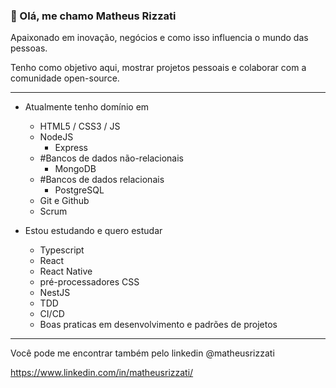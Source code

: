 ### 👋 Olá, me chamo Matheus Rizzati

Apaixonado em inovação, negócios e como isso influencia o mundo das pessoas.

Tenho como objetivo aqui, mostrar projetos pessoais e colaborar com a comunidade open-source.

------

- Atualmente tenho domínio em
  - HTML5 / CSS3 / JS
  - NodeJS
    - Express
  - #Bancos de dados não-relacionais
    - MongoDB
  - #Bancos de dados relacionais
    - PostgreSQL
  - Git e Github
  - Scrum

- Estou estudando e quero estudar
  - Typescript
  - React
  - React Native
  - pré-processadores CSS
  - NestJS
  - TDD
  - CI/CD
  - Boas praticas em desenvolvimento e padrões de projetos

------
Você pode me encontrar também pelo linkedin @matheusrizzati

https://www.linkedin.com/in/matheusrizzati/
<!---
matheusrizzati/matheusrizzati is a ✨ special ✨ repository because its `README.md` (this file) appears on your GitHub profile.
You can click the Preview link to take a look at your changes.
--->
